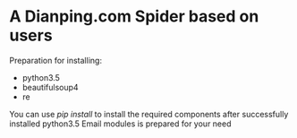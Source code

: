 # A Dianping.com Spider based on users
Preparation for installing:
- python3.5
- beautifulsoup4
- re

You can use *pip install* to install the required components after successfully installed python3.5
Email modules is prepared for your need
